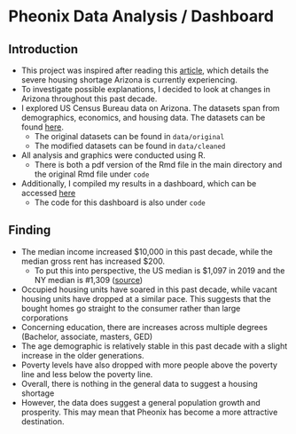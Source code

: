 # Pheonix Data Analysis / Dashboard

## Introduction
- This project was inspired after reading this [article](https://azpbs.org/horizon/2022/01/arizonas-housing-shortage-is-making-for-higher-home-prices/), which details the severe housing shortage Arizona is currently experiencing. 
- To investigate possible explanations, I decided to look at changes in Arizona throughout this past decade.
 - I explored US Census Bureau data on Arizona. The datasets span from demographics, economics, and housing data. The datasets can be found [here](https://www.phoenixopendata.com/organization/external-data).
    - The original datasets can be found in `data/original`
    - The modified datasets can be found in `data/cleaned`
- All analysis and graphics were conducted using R.
    - There is both a pdf version of the Rmd file in the main directory and the original Rmd file under `code`
- Additionally, I compiled my results in a dashboard, which can be accessed [here](https://rpubs.com/mkato124/871541)
    - The code for this dashboard is also under `code`

## Finding
- The median income increased $10,000 in this past decade, while the median gross rent has increased $200. 
    - To put this into perspective, the US median is $1,097 in 2019 and the NY median is #1,309 ([source](https://www.deptofnumbers.com/rent/new-york/))
- Occupied housing units have soared in this past decade, while vacant housing units have dropped at a similar pace. This suggests that the bought homes go straight to the consumer rather than large corporations
- Concerning education, there are increases across multiple degrees (Bachelor, associate, masters, GED)
- The age demographic is relatively stable in this past decade with a slight increase in the older generations.
- Poverty levels have also dropped with more people above the poverty line and less below the poverty line.
- Overall, there is nothing in the general data to suggest a housing shortage
- However, the data does suggest a general population growth and prosperity. This may mean that Pheonix has become a more attractive destination. 
